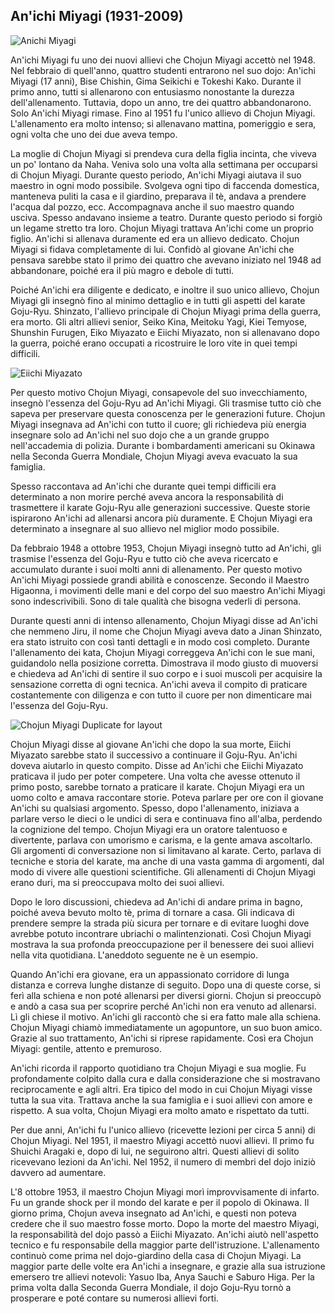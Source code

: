 ## An'ichi Miyagi (1931-2009)

![Anichi Miyagi](https://images.unsplash.com/photo-1604652716188-21d725b4c7e9?q=80&w=1470&auto=format&fit=crop)

An'ichi Miyagi fu uno dei nuovi allievi che Chojun Miyagi accettò nel 1948. Nel febbraio di quell'anno, quattro studenti entrarono nel suo dojo: An'ichi Miyagi (17 anni), Bise Chishin, Gima Seikichi e Tokeshi Kako. Durante il primo anno, tutti si allenarono con entusiasmo nonostante la durezza dell'allenamento. Tuttavia, dopo un anno, tre dei quattro abbandonarono. Solo An'ichi Miyagi rimase. Fino al 1951 fu l'unico allievo di Chojun Miyagi. L'allenamento era molto intenso; si allenavano mattina, pomeriggio e sera, ogni volta che uno dei due aveva tempo.

La moglie di Chojun Miyagi si prendeva cura della figlia incinta, che viveva un po' lontano da Naha. Veniva solo una volta alla settimana per occuparsi di Chojun Miyagi. Durante questo periodo, An'ichi Miyagi aiutava il suo maestro in ogni modo possibile. Svolgeva ogni tipo di faccenda domestica, manteneva puliti la casa e il giardino, preparava il tè, andava a prendere l'acqua dal pozzo, ecc. Accompagnava anche il suo maestro quando usciva. Spesso andavano insieme a teatro. Durante questo periodo si forgiò un legame stretto tra loro. Chojun Miyagi trattava An'ichi come un proprio figlio. An'ichi si allenava duramente ed era un allievo dedicato. Chojun Miyagi si fidava completamente di lui. Confidò al giovane An'ichi che pensava sarebbe stato il primo dei quattro che avevano iniziato nel 1948 ad abbandonare, poiché era il più magro e debole di tutti.

Poiché An'ichi era diligente e dedicato, e inoltre il suo unico allievo, Chojun Miyagi gli insegnò fino al minimo dettaglio e in tutti gli aspetti del karate Goju-Ryu. Shinzato, l'allievo principale di Chojun Miyagi prima della guerra, era morto. Gli altri allievi senior, Seiko Kina, Meitoku Yagi, Kiei Temyose, Shunshin Furugen, Eiko Miyazato e Eiichi Miyazato, non si allenavano dopo la guerra, poiché erano occupati a ricostruire le loro vite in quei tempi difficili.

![Eiichi Miyazato](https://images.unsplash.com/photo-1555597673-b21d5c935865?q=80&w=2342&auto=format&fit=crop)

Per questo motivo Chojun Miyagi, consapevole del suo invecchiamento, insegnò l'essenza del Goju-Ryu ad An'ichi Miyagi. Gli trasmise tutto ciò che sapeva per preservare questa conoscenza per le generazioni future. Chojun Miyagi insegnava ad An'ichi con tutto il cuore; gli richiedeva più energia insegnare solo ad An'ichi nel suo dojo che a un grande gruppo nell'accademia di polizia. Durante i bombardamenti americani su Okinawa nella Seconda Guerra Mondiale, Chojun Miyagi aveva evacuato la sua famiglia.

Spesso raccontava ad An'ichi che durante quei tempi difficili era determinato a non morire perché aveva ancora la responsabilità di trasmettere il karate Goju-Ryu alle generazioni successive. Queste storie ispirarono An'ichi ad allenarsi ancora più duramente. E Chojun Miyagi era determinato a insegnare al suo allievo nel miglior modo possibile.

Da febbraio 1948 a ottobre 1953, Chojun Miyagi insegnò tutto ad An'ichi, gli trasmise l'essenza del Goju-Ryu e tutto ciò che aveva ricercato e accumulato durante i suoi molti anni di allenamento. Per questo motivo An'ichi Miyagi possiede grandi abilità e conoscenze. Secondo il Maestro Higaonna, i movimenti delle mani e del corpo del suo maestro An'ichi Miyagi sono indescrivibili. Sono di tale qualità che bisogna vederli di persona.

Durante questi anni di intenso allenamento, Chojun Miyagi disse ad An'ichi che nemmeno Jiru, il nome che Chojun Miyagi aveva dato a Jinan Shinzato, era stato istruito con così tanti dettagli e in modo così completo. Durante l'allenamento dei kata, Chojun Miyagi correggeva An'ichi con le sue mani, guidandolo nella posizione corretta. Dimostrava il modo giusto di muoversi e chiedeva ad An'ichi di sentire il suo corpo e i suoi muscoli per acquisire la sensazione corretta di ogni tecnica. An'ichi aveva il compito di praticare costantemente con diligenza e con tutto il cuore per non dimenticare mai l'essenza del Goju-Ryu.

![Chojun Miyagi Duplicate for layout](https://images.unsplash.com/photo-1590244303591-872eb8080ebe?q=80&w=2070&auto=format&fit=crop)

Chojun Miyagi disse al giovane An'ichi che dopo la sua morte, Eiichi Miyazato sarebbe stato il successivo a continuare il Goju-Ryu. An'ichi doveva aiutarlo in questo compito. Disse ad An'ichi che Eiichi Miyazato praticava il judo per poter competere. Una volta che avesse ottenuto il primo posto, sarebbe tornato a praticare il karate. Chojun Miyagi era un uomo colto e amava raccontare storie. Poteva parlare per ore con il giovane An'ichi su qualsiasi argomento. Spesso, dopo l'allenamento, iniziava a parlare verso le dieci o le undici di sera e continuava fino all'alba, perdendo la cognizione del tempo. Chojun Miyagi era un oratore talentuoso e divertente, parlava con umorismo e carisma, e la gente amava ascoltarlo. Gli argomenti di conversazione non si limitavano al karate. Certo, parlava di tecniche e storia del karate, ma anche di una vasta gamma di argomenti, dal modo di vivere alle questioni scientifiche. Gli allenamenti di Chojun Miyagi erano duri, ma si preoccupava molto dei suoi allievi.

Dopo le loro discussioni, chiedeva ad An'ichi di andare prima in bagno, poiché aveva bevuto molto tè, prima di tornare a casa. Gli indicava di prendere sempre la strada più sicura per tornare e di evitare luoghi dove avrebbe potuto incontrare ubriachi o malintenzionati. Così Chojun Miyagi mostrava la sua profonda preoccupazione per il benessere dei suoi allievi nella vita quotidiana. L'aneddoto seguente ne è un esempio.

Quando An'ichi era giovane, era un appassionato corridore di lunga distanza e correva lunghe distanze di seguito. Dopo una di queste corse, si ferì alla schiena e non poté allenarsi per diversi giorni. Chojun si preoccupò e andò a casa sua per scoprire perché An'ichi non era venuto ad allenarsi. Lì gli chiese il motivo. An'ichi gli raccontò che si era fatto male alla schiena. Chojun Miyagi chiamò immediatamente un agopuntore, un suo buon amico. Grazie al suo trattamento, An'ichi si riprese rapidamente. Così era Chojun Miyagi: gentile, attento e premuroso.

An'ichi ricorda il rapporto quotidiano tra Chojun Miyagi e sua moglie. Fu profondamente colpito dalla cura e dalla considerazione che si mostravano reciprocamente e agli altri. Era tipico del modo in cui Chojun Miyagi visse tutta la sua vita. Trattava anche la sua famiglia e i suoi allievi con amore e rispetto. A sua volta, Chojun Miyagi era molto amato e rispettato da tutti.

Per due anni, An'ichi fu l'unico allievo (ricevette lezioni per circa 5 anni) di Chojun Miyagi. Nel 1951, il maestro Miyagi accettò nuovi allievi. Il primo fu Shuichi Aragaki e, dopo di lui, ne seguirono altri. Questi allievi di solito ricevevano lezioni da An'ichi. Nel 1952, il numero di membri del dojo iniziò davvero ad aumentare.

L'8 ottobre 1953, il maestro Chojun Miyagi morì improvvisamente di infarto. Fu un grande shock per il mondo del karate e per il popolo di Okinawa. Il giorno prima, Chojun aveva insegnato ad An'ichi, e questi non poteva credere che il suo maestro fosse morto. Dopo la morte del maestro Miyagi, la responsabilità del dojo passò a Eiichi Miyazato. An'ichi aiutò nell'aspetto tecnico e fu responsabile della maggior parte dell'istruzione. L'allenamento continuò come prima nel dojo-giardino della casa di Chojun Miyagi. La maggior parte delle volte era An'ichi a insegnare, e grazie alla sua istruzione emersero tre allievi notevoli: Yasuo Iba, Anya Sauchi e Saburo Higa. Per la prima volta dalla Seconda Guerra Mondiale, il dojo Goju-Ryu tornò a prosperare e poté contare su numerosi allievi forti. 